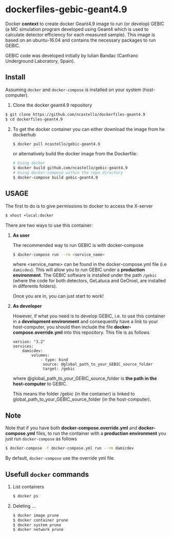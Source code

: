 # dockerfiles-gebic-geant4.9

Docker __context__ to create docker Geant4.9 image to run (or develop)
GEBIC (a MC simulation program developed using Geant4 which is used to
calculate detector efficiency for each measured sample). This image is based on an
ubuntu-16.04 and contains the necessary packages to run GEBIC.

GEBIC code was developed initially by Iulian Bandac (Canfranc Underground Laboratory, Spain).

## Install

Assuming `docker` and `docker-compose` is installed on your system (host-computer).

1. Clone the docker geant4.9 repository

```bash
$ git clone https://github.com/ncastello/dockerfiles-geant4.9
$ cd dockerfiles-geant4.9
```

2. To get the docker container you can either download the image from he dockerhub
   ```bash
   $ docker pull ncastello/gebic-geant4.9
   ```
   or alternatively build the docker image from the Dockerfile:

   ```bash
   # Using docker
   $ docker build github.com/ncastello/gebic-geant4.9
   # Using docker-compose within the repo directory
   $ docker-compose build gebic-geant4.9
   ```

## USAGE

The first to do is to give permissions to docker to access the X-server
```bash
$ xhost +local:docker
```

There are two ways to use this container:

1. __As user__

    The recommended way to run GEBIC is with docker-compose

    ```bash
    $ docker-compose run --rm <service_name>
    ```

    where <service_name> can be found in the docker-compose.yml file (i.e `damicdev`). This
    will allow you to run GEBIC under a __production environment__.
    The GEBIC software is installed under the path  `/gebic` (where the code for both
    detectors, GeLatuca and GeOroel, are installed in differents folders).

    Once you are in, you can just start to work!


2. __As developer__

    However, if what you need is to develop GEBIC, i.e. to use this container in a
    __development environment__ and consequently have a link to your host-computer,
    you should then include the file __docker-compose.override.yml__ into this repository.
    This file is as follows

    ```file
    version: "3.2"
	services:
        damicdev:
            volumes:
                - type: bind
                 source: @global_path_to_your_GEBIC_source_folder
                 target: /gebic
    ```
    where @global_path_to_your_GEBIC_source_folder is __the path in the host-computer__ to
    GEBIC.

    This means the folder /gebic (in the container) is linked to global_path_to_your_GEBIC_source_folder (in the host-computer).

## Note

Note that if you have both __docker-compose.override.yml__ and __docker-compose.yml__ files, to run the container with a
__production environment__  you just run `docker-compose` as follows

```bash
$ docker-compose -f docker-compose.yml run --rm damicdev
```
By default, `docker-compose` use the override yml file.


## Usefull `docker` commands

1. List containers
    ```bash
    $ docker ps
    ```

2. Deleting ...
    ```bash
    $ docker image prune
    $ docker container prune
    $ docker system prune
    $ docker network prune
    ```





